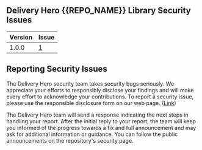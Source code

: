 ## Delivery Hero {{REPO_NAME}} Library Security Issues
| Version  | Issue | 
| ------------ | ------------ |
| 1.0.0  | [1]  |


## Reporting Security Issues
The Delivery Hero security team takes security bugs seriously. We appreciate your efforts to responsibly disclose your findings and will make every effort to acknowledge your contributions.
To report a security issue, please use the responsible disclosure form on our web page. ([Link])

The Delivery Hero team will send a response indicating the next steps in handling your report. After the initial reply to your report, the team will keep you informed of the progress towards a fix and full announcement and may ask for additional information or guidance. You can follow the public announcements on the repository's security page.

<!-- Replace link with issues that are reported -->
[1]: https://github.com/deliveryhero/hfc-pubsub/issues
[Link]: https://www.deliveryhero.com/security/vulnerability-disclosure-form/

